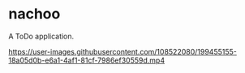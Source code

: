 # nachoo

A ToDo application.



https://user-images.githubusercontent.com/108522080/199455155-18a05d0b-e6a1-4af1-81cf-7986ef30559d.mp4

